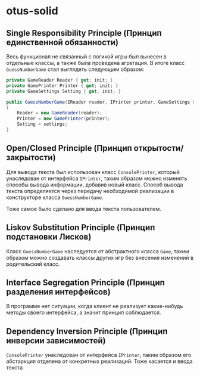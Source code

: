 # otus-solid
## Single Responsibility Principle (Принцип единственной обязанности)
Весь функционал не связанный с логикой игры был вынесен в отдельные классы, а также была проведена агрегация. В итоге класс `GuessNumberGame` стал выглядеть следующим образом:
```c#
private GameReader Reader { get; init; }
private GamePrinter Printer { get; init; }
private GameSettings Setting { get; init; }

public GuessNumberGame(IReader reader, IPrinter printer, GameSettings settings)
{
    Reader = new GameReader(reader);
    Printer = new GamePrinter(printer);
    Setting = settings;
}
```
## Open/Closed Principle (Принцип открытости/закрытости)
Для вывода текста был использован класс `ConsolePrinter`, который унаследован от интерфейса `IPrinter`, таким образом можно изменять способы вывода информации, добавив новый класс. Способ вывода текста определяется через передачу необходимой реализации в конструкторе класса `GuessNumberGame`.

Тоже самое было сделано для ввода текста пользователем.
## Liskov Substitution Principle (Принцип подстановки Лисков)
Класс `GuessNumberGame` наследуется от абстрактного класса `Game`, таким образом можно создавать классы других игр без внесения изменений в родительский класс.
## Interface Segregation Principle (Принцип разделения интерфейсов)
В программе нет ситуации, когда клиент не реализует какие-нибудь методы своего интерфейса, а значит принцип соблюдается. 
## Dependency Inversion Principle (Принцип инверсии зависимостей)
`ConsolePrinter` унаследован от интерфейса `IPrinter`, таким образом его абстаркция отделена от конкретных реализаций. Тоже касается и ввода текста 
